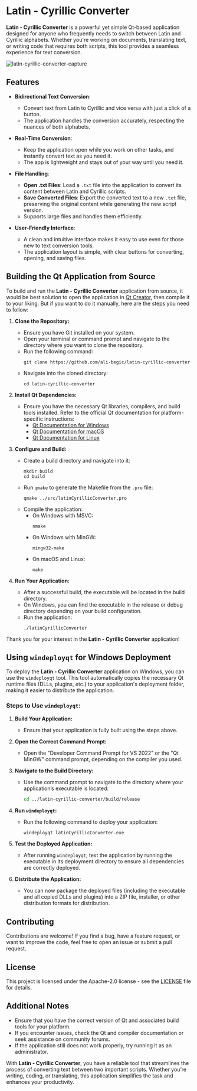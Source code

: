 # Latin - Cyrillic Converter

**Latin - Cyrillic Converter** is a powerful yet simple Qt-based application designed for anyone who frequently needs to switch between Latin and Cyrillic alphabets. Whether you're working on documents, translating text, or writing code that requires both scripts, this tool provides a seamless experience for text conversion.

![latin-cyrillic-converter-capture](https://github.com/user-attachments/assets/fd0b04f1-154b-4341-b17d-2787398374a3)

## Features

- **Bidirectional Text Conversion**:
    - Convert text from Latin to Cyrillic and vice versa with just a click of a button.
    - The application handles the conversion accurately, respecting the nuances of both alphabets.
  
- **Real-Time Conversion**:
    - Keep the application open while you work on other tasks, and instantly convert text as you need it.
    - The app is lightweight and stays out of your way until you need it.

- **File Handling**:
    - **Open .txt Files**: Load a `.txt` file into the application to convert its content between Latin and Cyrillic scripts.
    - **Save Converted Files**: Export the converted text to a new `.txt` file, preserving the original content while generating the new script version.
    - Supports large files and handles them efficiently.

- **User-Friendly Interface**:
    - A clean and intuitive interface makes it easy to use even for those new to text conversion tools.
    - The application layout is simple, with clear buttons for converting, opening, and saving files.

## Building the Qt Application from Source

To build and run the **Latin - Cyrillic Converter** application from source, it would be best solution to open the application in [Qt Creator](https://www.qt.io/), then compile it to your liking. But if you want to do it manually, here are the steps you need to follow: 

1. **Clone the Repository:**
   - Ensure you have Git installed on your system.
   - Open your terminal or command prompt and navigate to the directory where you want to clone the repository.
   - Run the following command:
     ```
     git clone https://github.com/ali-begic/latin-cyrillic-converter
     ```
   - Navigate into the cloned directory:
     ```
     cd latin-cyrillic-converter
     ```

2. **Install Qt Dependencies:**
   - Ensure you have the necessary Qt libraries, compilers, and build tools installed. Refer to the official Qt documentation for platform-specific instructions:
     - [Qt Documentation for Windows](https://doc.qt.io/qt-6/windows-deployment.html)
     - [Qt Documentation for macOS](https://doc.qt.io/qt-6/macos-deployment.html)
     - [Qt Documentation for Linux](https://doc.qt.io/qt-6/linux-deployment.html)

3. **Configure and Build:**
   - Create a build directory and navigate into it:
     ```
     mkdir build
     cd build
     ```
   - Run `qmake` to generate the Makefile from the `.pro` file:
     ```
     qmake ../src/latinCyrillicConverter.pro
     ```
   - Compile the application:
      - On Windows with MSVC:
        ```
        nmake
        ```
      - On Windows with MinGW:
        ```
        mingw32-make
        ```
      - On macOS and Linux:
        ```
        make
        ```

4. **Run Your Application:**
   - After a successful build, the executable will be located in the build directory.
   - On Windows, you can find the executable in the release or debug directory depending on your build configuration.
   - Run the application:
     ```
     ./latinCyrillicConverter
     ```

Thank you for your interest in the **Latin - Cyrillic Converter** application!

## Using `windeployqt` for Windows Deployment

To deploy the **Latin - Cyrillic Converter** application on Windows, you can use the `windeployqt` tool. This tool automatically copies the necessary Qt runtime files (DLLs, plugins, etc.) to your application's deployment folder, making it easier to distribute the application.

### Steps to Use `windeployqt`:

1. **Build Your Application:**
   - Ensure that your application is fully built using the steps above.

2. **Open the Correct Command Prompt:**
   - Open the "Developer Command Prompt for VS 2022" or the "Qt MinGW" command prompt, depending on the compiler you used.

3. **Navigate to the Build Directory:**
   - Use the command prompt to navigate to the directory where your application’s executable is located:
     ```bash
     cd ../latin-cyrillic-converter/build/release
     ```

4. **Run `windeployqt`:**
   - Run the following command to deploy your application:
     ```bash
     windeployqt latinCyrillicConverter.exe
     ```

5. **Test the Deployed Application:**
   - After running `windeployqt`, test the application by running the executable in its deployment directory to ensure all dependencies are correctly deployed.

6. **Distribute the Application:**
   - You can now package the deployed files (including the executable and all copied DLLs and plugins) into a ZIP file, installer, or other distribution formats for distribution.

## Contributing

Contributions are welcome! If you find a bug, have a feature request, or want to improve the code, feel free to open an issue or submit a pull request.

## License

This project is licensed under the Apache-2.0 license - see the [LICENSE](LICENSE) file for details.

## Additional Notes

- Ensure that you have the correct version of Qt and associated build tools for your platform.
- If you encounter issues, check the Qt and compiler documentation or seek assistance on community forums.
- If the application still does not work properly, try running it as an administrator.

With **Latin - Cyrillic Converter**, you have a reliable tool that streamlines the process of converting text between two important scripts. Whether you’re writing, coding, or translating, this application simplifies the task and enhances your productivity.

